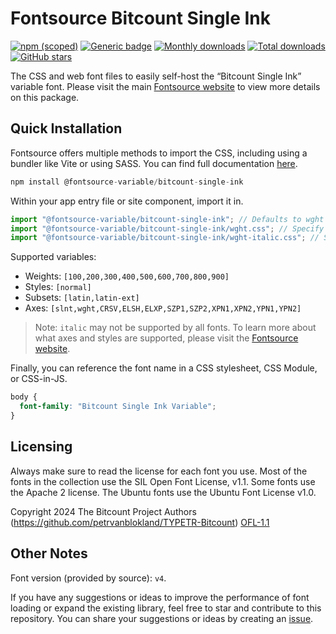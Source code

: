 # Fontsource Bitcount Single Ink

[![npm (scoped)](https://img.shields.io/npm/v/@fontsource-variable/bitcount-single-ink?color=brightgreen)](https://www.npmjs.com/package/@fontsource-variable/bitcount-single-ink) [![Generic badge](https://img.shields.io/badge/fontsource-passing-brightgreen)](https://github.com/fontsource/fontsource) [![Monthly downloads](https://badgen.net/npm/dm/@fontsource-variable/bitcount-single-ink)](https://github.com/fontsource/fontsource) [![Total downloads](https://badgen.net/npm/dt/@fontsource-variable/bitcount-single-ink)](https://github.com/fontsource/fontsource) [![GitHub stars](https://img.shields.io/github/stars/fontsource/fontsource.svg?style=social&label=Star)](https://github.com/fontsource/fontsource/stargazers)

The CSS and web font files to easily self-host the “Bitcount Single Ink” variable font. Please visit the main [Fontsource website](https://fontsource.org/fonts/bitcount-single-ink) to view more details on this package.

## Quick Installation

Fontsource offers multiple methods to import the CSS, including using a bundler like Vite or using SASS. You can find full documentation [here](https://fontsource.org/docs/getting-started/introduction).

```javascript
npm install @fontsource-variable/bitcount-single-ink
```

Within your app entry file or site component, import it in.

```javascript
import "@fontsource-variable/bitcount-single-ink"; // Defaults to wght axis
import "@fontsource-variable/bitcount-single-ink/wght.css"; // Specify axis
import "@fontsource-variable/bitcount-single-ink/wght-italic.css"; // Specify axis and style
```

Supported variables:
- Weights: `[100,200,300,400,500,600,700,800,900]`
- Styles: `[normal]`
- Subsets: `[latin,latin-ext]`
- Axes: `[slnt,wght,CRSV,ELSH,ELXP,SZP1,SZP2,XPN1,XPN2,YPN1,YPN2]`

> Note: `italic` may not be supported by all fonts. To learn more about what axes and styles are supported, please visit the [Fontsource website](https://fontsource.org/fonts/bitcount-single-ink).

Finally, you can reference the font name in a CSS stylesheet, CSS Module, or CSS-in-JS.

```css
body {
  font-family: "Bitcount Single Ink Variable";
}
```

## Licensing
Always make sure to read the license for each font you use. Most of the fonts in the collection use the SIL Open Font License, v1.1. Some fonts use the Apache 2 license. The Ubuntu fonts use the Ubuntu Font License v1.0.

Copyright 2024 The Bitcount Project Authors (https://github.com/petrvanblokland/TYPETR-Bitcount)
[OFL-1.1](https://openfontlicense.org)

## Other Notes
Font version (provided by source): `v4`.

If you have any suggestions or ideas to improve the performance of font loading or expand the existing library, feel free to star and contribute to this repository. You can share your suggestions or ideas by creating an [issue](https://github.com/fontsource/fontsource/issues).